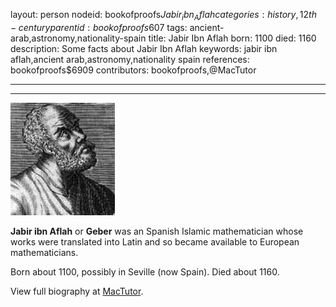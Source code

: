 layout: person
nodeid: bookofproofs$Jabir_ibn_Aflah
categories: history,12th-century
parentid: bookofproofs$607
tags: ancient-arab,astronomy,nationality-spain
title: Jabir Ibn Aflah
born: 1100
died: 1160
description: Some facts about  Jabir Ibn Aflah
keywords: jabir ibn aflah,ancient arab,astronomy,nationality spain
references: bookofproofs$6909
contributors: bookofproofs,@MacTutor

---


---

![Jabir_ibn_Aflah.jpg](https://github.com/bookofproofs/bookofproofs.github.io/blob/main/_sources/_assets/images/portraits/Jabir_ibn_Aflah.jpg?raw=true)

**Jabir ibn Aflah** or **Geber** was an Spanish Islamic mathematician whose works were translated into Latin and so became available to European mathematicians.

Born about 1100, possibly in Seville (now Spain). Died about 1160.


View full biography at [MacTutor](https://mathshistory.st-andrews.ac.uk/Biographies/Jabir_ibn_Aflah/).